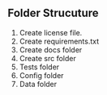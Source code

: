 ## Folder Strucuture

1. Create license file.
2. Create requirements.txt
3. Create docs folder
4. Create src folder
5. Tests folder
6. Config folder
7. Data folder
